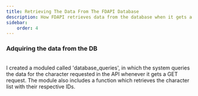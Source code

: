 ```yaml
---
title: Retrieving The Data From The FDAPI Database
description: How FDAPI retrieves data from the database when it gets a GET request.
sidebar:
    order: 4
---
```


###                                        Adquiring the data from the DB
<br />
I created a moduled called 'database_queries', in which the system queries the data for the character requested in the API whenever it gets a GET request. The module also includes a function which retrieves the
character list with their respective IDs.
